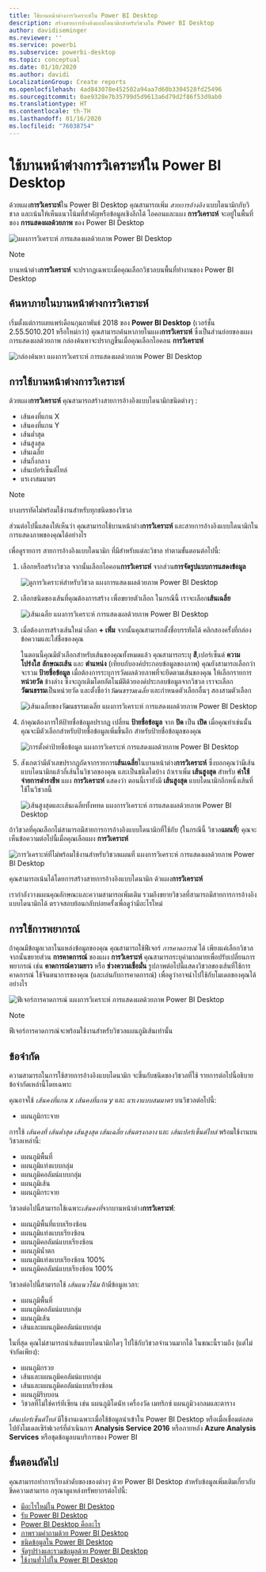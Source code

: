```yaml
---
title: ใช้บานหน้าต่างการวิเคราะห์ใน Power BI Desktop
description: สร้างสายการอ้างอิงแบบไดนามิกสำหรับวิชวลใน Power BI Desktop
author: davidiseminger
ms.reviewer: ''
ms.service: powerbi
ms.subservice: powerbi-desktop
ms.topic: conceptual
ms.date: 01/10/2020
ms.author: davidi
LocalizationGroup: Create reports
ms.openlocfilehash: 4ad843078e452502a94aa7d60b3304528fd25496
ms.sourcegitcommit: 0ae9328e7b35799d5d9613a6d79d2f86f53d9ab0
ms.translationtype: HT
ms.contentlocale: th-TH
ms.lasthandoff: 01/16/2020
ms.locfileid: "76038754"
---
```

# <a name="use-the-analytics-pane-in-power-bi-desktop"></a>ใช้บานหน้าต่างการวิเคราะห์ใน Power BI Desktop

ด้วยแผง**การวิเคราะห์**ใน Power BI Desktop คุณสามารถเพิ่ม *สายการอ้างอิง* แบบไดนามิกกับวิชวล และเน้นให้เห็นแนวโน้มที่สำคัญหรือข้อมูลเชิงลึกได้ ไอคอนและแผง **การวิเคราะห์** จะอยู่ในพื้นที่ของ **การแสดงผลด้วยภาพ** ของ Power BI Desktop

![แผงการวิเคราะห์ การแสดงผลด้วยภาพ Power BI Desktop](media/desktop-analytics-pane/analytics-pane_1.png)

> [!NOTE]
> บานหน้าต่าง**การวิเคราะห์** จะปรากฏเฉพาะเมื่อคุณเลือกวิชวลบนพื้นที่ทำงานของ Power BI Desktop

## <a name="search-within-the-analytics-pane"></a>ค้นหาภายในบานหน้าต่างการวิเคราะห์

เริ่มตั้งแต่การเผยแพร่เดือนกุมภาพันธ์ 2018 ของ **Power BI Desktop** (เวอร์ชั่น 2.55.5010.201 หรือใหม่กว่า) คุณสามารถค้นหาภายในแผง**การวิเคราะห์** ซึ่งเป็นส่วนย่อยของแผงการแสดงผลด้วยภาพ กล่องค้นหาจะปรากฏขึ้นเมื่อคุณเลือกไอคอน **การวิเคราะห์**

![กล่องค้นหา แผงการวิเคราะห์ การแสดงผลด้วยภาพ Power BI Desktop](media/desktop-analytics-pane/analytics-pane_1b.png)

## <a name="use-the-analytics-pane"></a>การใช้บานหน้าต่างการวิเคราะห์

ด้วยแผง**การวิเคราะห์** คุณสามารถสร้างสายการอ้างอิงแบบไดนามิกชนิดต่างๆ :

* เส้นคงที่แกน X
* เส้นคงที่แกน Y
* เส้นต่ำสุด
* เส้นสูงสุด
* เส้นเฉลี่ย
* เส้นกึ่งกลาง
* เส้นเปอร์เซ็นต์ไทล์
* แรเงาสมมาตร

> [!NOTE]
> บางบรรทัดไม่พร้อมใช้งานสำหรับทุกชนิดของวิชวล

ส่วนต่อไปนี้แสดงให้เห็นว่า คุณสามารถใช้บานหน้าต่าง**การวิเคราะห์** และสายการอ้างอิงแบบไดนามิกในการแสดงภาพของคุณได้อย่างไร

เพื่อดูรายการ สายการอ้างอิงแบบไดนามิก ที่มีสำหรับแต่ละวิชาล ทำตามขั้นตอนต่อไปนี้:

1. เลือกหรือสร้างวิชวล จากนั้นเลือกไอคอน**การวิเคราะห์** จากส่วน**การจัดรูปแบบการแสดงข้อมูล**

    ![ดูการวิเคราะห์สำหรับวิชวล แผงการแสดงผลด้วยภาพ Power BI Desktop](media/desktop-analytics-pane/analytics-pane_2.png)

2. เลือกชนิดของเส้นที่คุณต้องการสร้าง เพื่อขยายตัวเลือก ในกรณีนี้ เราจะเลือก**เส้นเฉลี่ย**

    ![เส้นเฉลี่ย แผงการวิเคราะห์ การแสดงผลด้วยภาพ Power BI Desktop](media/desktop-analytics-pane/analytics-pane_3.png)

3. เมื่อต้องการสร้างเส้นใหม่ เลือก **+&nbsp;เพิ่ม** จากนั้นคุณสามารถตั้งชื่อบรรทัดได้ คลิกสองครั้งที่กล่องข้อความและใส่ชื่อของคุณ

    ในตอนนี้คุณมีตัวเลือกสำหรับเส้นของคุณทั้งหมดแล้ว คุณสามารถระบุ **สี**,เปอร์เซ็นต์ **ความโปร่งใส** **ลักษณะเส้น** และ **ตำแหน่ง** (เทียบกับองค์ประกอบข้อมูลของภาพ) คุณยังสามารถเลือกว่าจะรวม  **ป้ายชื่อข้อมูล** เมื่อต้องการระบุการวัดผลด้วยภาพที่จะยึดตามเส้นของคุณ ให้เลือกรายการ **หน่วยวัด** ข้างล่าง ซึ่งจะถูกเติมโดยอัตโนมัติด้วยองค์ประกอบข้อมูลจากวิชวล เราจะเลือก**วัฒนธรรม**เป็นหน่วยวัด และตั้งชื่อว่า*วัฒนธรรมเฉลี่ย* และกำหนดตัวเลือกอื่นๆ สองสามตัวเลือก

    ![เส้นเฉลี่ยของวัฒนธรรมเฉลี่ย แผงการวิเคราะห์ การแสดงผลด้วยภาพ Power BI Desktop](media/desktop-analytics-pane/analytics-pane_4.png)

4. ถ้าคุณต้องการให้ป้ายชื่อข้อมูลปรากฏ เปลี่ยน **ป้ายชื่อข้อมูล** จาก **ปิด** เป็น **เปิด** เมื่อคุณทำเช่นนั้น คุณจะมีตัวเลือกสำหรับป้ายชื่อข้อมูลเพิ่มขึ้นอีก สำหรับป้ายชื่อข้อมุลของคุณ

    ![การตั้งค่าป้ายชื่อข้อมูล แผงการวิเคราะห์ การแสดงผลด้วยภาพ Power BI Desktop](media/desktop-analytics-pane/analytics-pane_5.png)

5. สังเกตว่ามีตัวเลขปรากฏถัดจากรายการ**เส้นเฉลี่ย**ในบานหน้าต่าง**การวิเคราะห์** ซึ่งบอกคุณว่ามีเส้นแบบไดนามิกแล้วกี่เส้นในวิชวลของคุณ และเป็นชนิดใดบ้าง ถ้าเราเพิ่ม **เส้นสูงสุด** สำหรับ **ค่าใช้จ่ายการดำรงชีพ** แผง **การวิเคราะห์** แสดงว่า ตอนนี้เรายังมี **เส้นสูงสุด** แบบไดนามิกอีกหนึ่งเส้นที่ใช้ในวิชวลนี้

    ![เส้นสูงสุดและเส้นเฉลี่ยทั้งหทด แผงการวิเคราะห์ การแสดงผลด้วยภาพ Power BI Desktop](media/desktop-analytics-pane/analytics-pane_6.png)

ถ้าวิชวลที่คุณเลือกไม่สามารถมีสายการการอ้างอิงแบบไดนามิกที่ใช้กับ (ในกรณีนี้ วิชวล**แผนที่**) คุณจะเห็นข้อความต่อไปนี้เมื่อคุณเลือแผง **การวิเคราะห์**

![การวิเคราะห์ที่ไม่พร้อมใช้งานสำหรับวิชวลแผนที่ แผงการวิเคราะห์ การแสดงผลด้วยภาพ Power BI Desktop](media/desktop-analytics-pane/analytics-pane_7.png)

คุณสามารถเน้นได้โดยการสร้างสายการอ้างอิงแบบไดนามิก ด้วแผง**การวิเคราะห์**

เรากำลังวางแผนคุณลักษณะและความสามารถเพิ่มเติม รวมถึงขยายวิชวลที่สามารถมีสายการการอ้างอิงแบบไดนามิกได้ ตรวจสอบย้อนกลับบ่อยครั้งเพื่อดูว่ามีอะไรใหม่

## <a name="apply-forecasting"></a>การใช้การพยากรณ์

ถ้าคุณมีข้อมูลเวลาในแหล่งข้อมูลของคุณ คุณสามารถใช้ฟีเจอร์ *การคาดการณ์* ได้ เพียงแค่เลือกวิชวล จากนั้นขยายส่วน **การคาดการณ์** ของแผง  **การวิเคราะห์** คุณสามารถระบุค่ามากมายเพื่อปรับเปลี่ยนการพยากรณ์ เช่น **คาดการณ์ความยาว** หรือ **ช่วงความเชื่อมั่น** รูปภาพต่อไปนี้แสดงวิชวลของเส้นที่ใช้การคาดการณ์ ใช้จินตนาการของคุณ (และเล่นกับการคาดการณ์) เพื่อดูว่าอาจนำไปใช้กับโมเดลของคุณได้อย่างไร

![ฟีเจอร์การคาดการณ์ แผงการวิเคราะห์ การแสดงผลด้วยภาพ Power BI Desktop](media/desktop-analytics-pane/analytics-pane_8.png)

> [!NOTE]
> ฟีเจอร์การคาดการณ์จะพร้อมใช้งานสำหรับวิชวลแผนภูมิเส้นเท่านั้น

## <a name="limitations"></a>ข้อจำกัด

ความสามารถในการใช้สายการอ้างอิงแบบไดนามิก จะขึ้นกับชนิดของวิชวลที่ใช้ รายการต่อไปนี้อธิบายข้อจำกัดเหล่านี้โดยเฉพาะ

คุณอาจใช้ *เส้นคงที่แกน x* *เส้นคงที่แกน  y* และ *แรเงาแบบสมมาตร* บนวิชวลต่อไปนี้:

* แผนภูมิกระจาย

การใช้ *เส้นคงที่* *เส้นต่ำสุด* *เส้นสูงสุด* *เส้นเฉลี่ย* *เส้นตรงกลาง* และ *เส้นเปอร์เซ็นต์ไทล์* พร้อมใช้งานบนวิชวลเหล่านี้:

* แผนภูมิพื้นที่
* แผนภูมิแท่งแบบกลุ่ม
* แผนภูมิคอลัมน์แบบกลุ่ม
* แผนภูมิเส้น
* แผนภูมิกระจาย

วิชวลต่อไปนี้สามารถใช้เฉพาะ*เส้นคงที่*จากบานหน้าต่าง**การวิเคราะห์**:

* แผนภูมิพื้นที่แบบเรียงซ้อน
* แผนภูมิแท่งแบบเรียงซ้อน
* แผนภูมิคอลัมน์แบบเรียงซ้อน
* แผนภูมิน้ำตก
* แผนภูมิแท่งแบบเรียงซ้อน 100%
* แผนภูมิคอลัมน์แบบเรียงซ้อน 100%

วิชวลต่อไปนี้สามารถใช้  *เส้นแนวโน้ม* ถ้ามีข้อมูลเวลา:

* แผนภูมิพื้นที่
* แผนภูมิคอลัมน์แบบกลุ่ม
* แผนภูมิเส้น
* เส้นและแผนภูมิคอลัมน์แบบกลุ่ม

ในที่สุด คุณไม่สามารถนำเส้นแบบไดนามิกใดๆ ไปใช้กับวิชวลจำนวนมากได้ ในขณะนี้รวมถึง (แต่ไม่จำกัดเพียง):

* แผนภูมิกรวย
* เส้นและแผนภูมิคอลัมน์แบบกลุ่ม
* เส้นและแผนภูมิคอลัมน์แบบเรียงซ้อน
* แผนภูมิริบบอน
* วิชวลที่ไม่ใช่คาร์ทีเซียน เช่น แผนภูมิโดนัท เครื่องวัด เมทริกซ์ แผนภูมิวงกลมและตาราง

*เส้นเปอร์เซ็นต์ไทล์* มีใช้งานเฉพาะเมื่อใช้ข้อมูลนำเข้าใน Power BI Desktop หรือเมื่อเชื่อมต่อสดไปยังโมเดลเซิร์ฟเวอร์ที่ดำเนินการ  **Analysis Service 2016** หรือภายหลัง **Azure Analysis Services** หรือชุดข้อมูลบนบริการของ Power BI

## <a name="next-steps"></a>ขั้นตอนถัดไป

คุณสามารถทำการเรียงลำดับของของต่างๆ ด้วย Power BI Desktop สำหรับข้อมูลเพิ่มเติมเกี่ยวกับขีดความสามารถ กรุณาดูแหล่งทรัพยากรต่อไปนี้:

* [มีอะไรใหม่ใน Power BI Desktop](desktop-latest-update.md)
* [รับ Power BI Desktop](desktop-get-the-desktop.md)
* [Power BI Desktop คืออะไร](desktop-what-is-desktop.md)
* [ภาพรวมคำถามด้วย Power BI Desktop](desktop-query-overview.md)
* [ชนิดข้อมูลใน Power BI Desktop](desktop-data-types.md)
* [จัดรูปร่างและรวมข้อมูลด้วย Power BI Desktop](desktop-shape-and-combine-data.md)
* [ใช้งานทั่วไปใน Power BI Desktop](desktop-common-query-tasks.md)

